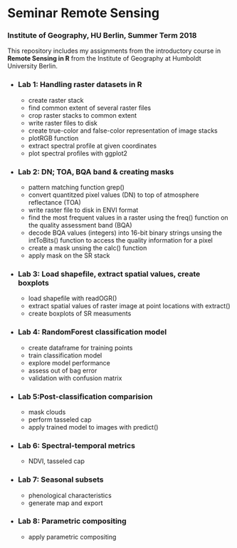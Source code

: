 # Seminar Remote Sensing
### Institute of Geography, HU Berlin, Summer Term 2018

This repository includes my assignments from the introductory course in **Remote Sensing in R** from the Institute of Geography at Humboldt University Berlin.

* ### Lab 1: Handling raster datasets in R
     * create raster stack
     * find common extent of several raster files 
     * crop raster stacks to common extent 
     * write raster files to disk 
     * create true-color and false-color representation of image stacks 
     * plotRGB function 
     * extract spectral profile at given coordinates
     * plot spectral profiles with ggplot2

* ### Lab 2: DN; TOA, BQA band & creating masks
     * pattern matching function grep()
     * convert quantitzed pixel values (DN) to top of atmosphere reflectance (TOA)
     * write raster file to disk in ENVI format
     * find the most frequent values in  a raster using the freq() function on the quality assessment band (BQA)
     * decode BQA values (integers) into 16-bit binary strings unsing the intToBits() function to access the quality information for a pixel 
     * create a mask unsing the calc() function 
     * apply mask on the SR stack 

* ### Lab 3: Load shapefile, extract spatial values, create boxplots
     * load shapefile with readOGR()
     * extract spatial values of raster image at point locations with extract()
     * create boxplots of SR measuments
 
* ### Lab 4: RandomForest classification model
     * create dataframe for training points
     * train classification model
     * explore model performance
     * assess out of bag error 
     * validation with confusion matrix 
     
* ### Lab 5:Post-classification comparision 
    * mask clouds
    * perform tasseled cap 
    * apply trained model to images with predict()
    
* ### Lab 6: Spectral-temporal metrics
    * NDVI, tasseled cap
    
* ### Lab 7: Seasonal subsets
    * phenological characteristics
    * generate map and export

* ### Lab 8: Parametric compositing
    * apply parametric compositing 
